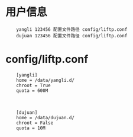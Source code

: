 # 用户信息

        yangli 123456 配置文件路径 config/liftp.conf
        dujuan 123456 配置文件路径 config/liftp.conf
        
# config/liftp.conf

        [yangli]
        home = /data/yangli.d/
        chroot = True
        quota = 600M
<br>

        [dujuan]
        home = /data/dujuan.d/
        chroot = False
        quota = 10M
